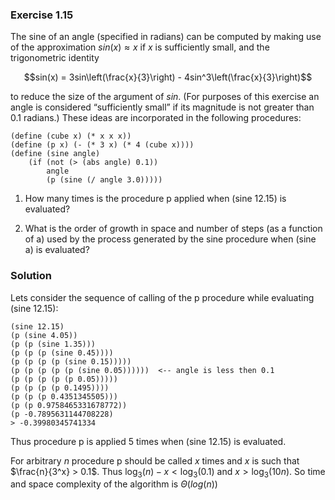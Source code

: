 ### Exercise 1.15

The sine of an angle (specified in radians) can be computed by making use of the approximation $sin(x) \approx x$ if $x$ is sufficiently small, and the trigonometric identity

$$sin(x) = 3sin\left(\frac{x}{3}\right) - 4sin^3\left(\frac{x}{3}\right)$$

to reduce the size of the argument of $sin$. (For purposes of this exercise an angle is considered “sufficiently small” if its magnitude is not greater than 0.1 radians.) These ideas are incorporated in the following procedures:
```
(define (cube x) (* x x x))
(define (p x) (- (* 3 x) (* 4 (cube x))))
(define (sine angle)
    (if (not (> (abs angle) 0.1))
        angle
        (p (sine (/ angle 3.0)))))
```
1. How many times is the procedure p applied when (sine 12.15) is evaluated?

2. What is the order of growth in space and number of steps (as a function of a) used by the process generated by the sine procedure when (sine a) is evaluated?

### Solution

Lets consider the sequence of calling of the p procedure while evaluating (sine 12.15):

    (sine 12.15)
    (p (sine 4.05))
    (p (p (sine 1.35)))
    (p (p (p (sine 0.45))))
    (p (p (p (p (sine 0.15)))))
    (p (p (p (p (p (sine 0.05))))))  <-- angle is less then 0.1
    (p (p (p (p (p 0.05)))))
    (p (p (p (p 0.1495))))
    (p (p (p 0.4351345505)))
    (p (p 0.9758465331678772))
    (p -0.7895631144708228)
    > -0.39980345741334

Thus procedure p is applied 5 times when (sine 12.15) is evaluated.

For arbitrary $n$ procedure p should be called $x$ times and $x$ is such that $\frac{n}{3^x} > 0.1$. Thus $\log_3(n) - x < \log_3(0.1)$ and $x > \log_3(10n)$. So time and space complexity of the algorithm is $\Theta(log(n))$